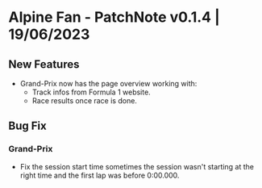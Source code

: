 # Alpine Fan - PatchNote v0.1.4 | 19/06/2023
## New Features
* Grand-Prix now has the page overview working with:
  * Track infos from Formula 1 website.
  * Race results once race is done.
## Bug Fix
### Grand-Prix
* Fix the session start time sometimes the session wasn't starting at the right time and the first lap was before 0:00.000.